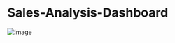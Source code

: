 # Sales-Analysis-Dashboard



![image](https://github.com/user-attachments/assets/5fc2195c-076b-4a84-84d2-d0d2d1ed82ad)
